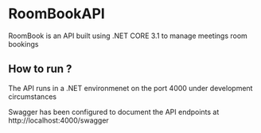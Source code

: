 # RoomBookAPI
RoomBook is an API built using .NET CORE 3.1 to manage meetings room bookings

## How to run ?

The API runs in a .NET environmenet on the port 4000 under development circumstances

Swagger has been configured to document the API endpoints at http://localhost:4000/swagger
